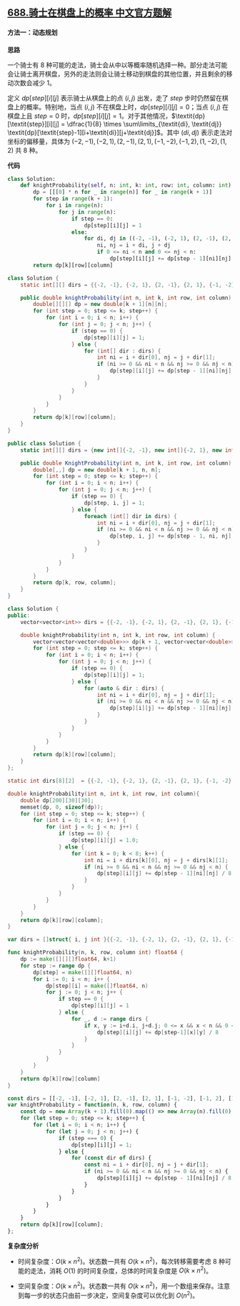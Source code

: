## [688.骑士在棋盘上的概率 中文官方题解](https://leetcode.cn/problems/knight-probability-in-chessboard/solutions/100000/qi-shi-zai-qi-pan-shang-de-gai-lu-by-lee-2qhk)
#### 方法一：动态规划

**思路**

一个骑士有 $8$ 种可能的走法，骑士会从中以等概率随机选择一种。部分走法可能会让骑士离开棋盘，另外的走法则会让骑士移动到棋盘的其他位置，并且剩余的移动次数会减少 $1$。

定义 $\textit{dp}[\textit{step}][i][j]$ 表示骑士从棋盘上的点 $(i, j)$ 出发，走了 $\textit{step}$ 步时仍然留在棋盘上的概率。特别地，当点 $(i, j)$ 不在棋盘上时，$\textit{dp}[\textit{step}][i][j] = 0$；当点 $(i, j)$ 在棋盘上且 $\textit{step} = 0$ 时，$\textit{dp}[\textit{step}][i][j] = 1$。对于其他情况，$\textit{dp}[\textit{step}][i][j] = \dfrac{1}{8} \times \sum\limits_{\textit{di}, \textit{dj}} \textit{dp}[\textit{step}-1][i+\textit{di}][j+\textit{dj}]$。其中 $(\textit{di}, \textit{dj})$ 表示走法对坐标的偏移量，具体为 $(-2, -1),(-2,1),(2,-1),(2,1),(-1,-2),(-1,2),(1,-2),(1,2)$ 共 $8$ 种。

**代码**

```Python [sol1-Python3]
class Solution:
    def knightProbability(self, n: int, k: int, row: int, column: int) -> float:
        dp = [[[0] * n for _ in range(n)] for _ in range(k + 1)]
        for step in range(k + 1):
            for i in range(n):
                for j in range(n):
                    if step == 0:
                        dp[step][i][j] = 1
                    else:
                        for di, dj in ((-2, -1), (-2, 1), (2, -1), (2, 1), (-1, -2), (-1, 2), (1, -2), (1, 2)):
                            ni, nj = i + di, j + dj
                            if 0 <= ni < n and 0 <= nj < n:
                                dp[step][i][j] += dp[step - 1][ni][nj] / 8
        return dp[k][row][column]
```

```Java [sol1-Java]
class Solution {
    static int[][] dirs = {{-2, -1}, {-2, 1}, {2, -1}, {2, 1}, {-1, -2}, {-1, 2}, {1, -2}, {1, 2}};

    public double knightProbability(int n, int k, int row, int column) {
        double[][][] dp = new double[k + 1][n][n];
        for (int step = 0; step <= k; step++) {
            for (int i = 0; i < n; i++) {
                for (int j = 0; j < n; j++) {
                    if (step == 0) {
                        dp[step][i][j] = 1;
                    } else {
                        for (int[] dir : dirs) {
                            int ni = i + dir[0], nj = j + dir[1];
                            if (ni >= 0 && ni < n && nj >= 0 && nj < n) {
                                dp[step][i][j] += dp[step - 1][ni][nj] / 8;
                            }
                        }
                    }
                }
            }
        }
        return dp[k][row][column];
    }
}
```

```C# [sol1-C#]
public class Solution {
    static int[][] dirs = {new int[]{-2, -1}, new int[]{-2, 1}, new int[]{2, -1}, new int[]{2, 1}, new int[]{-1, -2}, new int[]{-1, 2}, new int[]{1, -2}, new int[]{1, 2}};

    public double KnightProbability(int n, int k, int row, int column) {
        double[,,] dp = new double[k + 1, n, n];
        for (int step = 0; step <= k; step++) {
            for (int i = 0; i < n; i++) {
                for (int j = 0; j < n; j++) {
                    if (step == 0) {
                        dp[step, i, j] = 1;
                    } else {
                        foreach (int[] dir in dirs) {
                            int ni = i + dir[0], nj = j + dir[1];
                            if (ni >= 0 && ni < n && nj >= 0 && nj < n) {
                                dp[step, i, j] += dp[step - 1, ni, nj] / 8;
                            }
                        }
                    }
                }
            }
        }
        return dp[k, row, column];
    }
}
```

```C++ [sol1-C++]
class Solution {
public:
    vector<vector<int>> dirs = {{-2, -1}, {-2, 1}, {2, -1}, {2, 1}, {-1, -2}, {-1, 2}, {1, -2}, {1, 2}};

    double knightProbability(int n, int k, int row, int column) {
        vector<vector<vector<double>>> dp(k + 1, vector<vector<double>>(n, vector<double>(n)));
        for (int step = 0; step <= k; step++) {
            for (int i = 0; i < n; i++) {
                for (int j = 0; j < n; j++) {
                    if (step == 0) {
                        dp[step][i][j] = 1;
                    } else {
                        for (auto & dir : dirs) {
                            int ni = i + dir[0], nj = j + dir[1];
                            if (ni >= 0 && ni < n && nj >= 0 && nj < n) {
                                dp[step][i][j] += dp[step - 1][ni][nj] / 8;
                            }
                        }
                    }
                }
            }
        }
        return dp[k][row][column];
    }
};
```

```C [sol1-C]
static int dirs[8][2]  = {{-2, -1}, {-2, 1}, {2, -1}, {2, 1}, {-1, -2}, {-1, 2}, {1, -2}, {1, 2}};

double knightProbability(int n, int k, int row, int column){
    double dp[200][30][30];
    memset(dp, 0, sizeof(dp));
    for (int step = 0; step <= k; step++) {
        for (int i = 0; i < n; i++) {
            for (int j = 0; j < n; j++) {
                if (step == 0) {
                    dp[step][i][j] = 1.0;
                } else {
                    for (int k = 0; k < 8; k++) {
                        int ni = i + dirs[k][0], nj = j + dirs[k][1];
                        if (ni >= 0 && ni < n && nj >= 0 && nj < n) {
                            dp[step][i][j] += dp[step - 1][ni][nj] / 8;
                        }
                    }
                }
            }
        }
    }
    return dp[k][row][column];
}
```

```go [sol1-Golang]
var dirs = []struct{ i, j int }{{-2, -1}, {-2, 1}, {2, -1}, {2, 1}, {-1, -2}, {-1, 2}, {1, -2}, {1, 2}}

func knightProbability(n, k, row, column int) float64 {
    dp := make([][][]float64, k+1)
    for step := range dp {
        dp[step] = make([][]float64, n)
        for i := 0; i < n; i++ {
            dp[step][i] = make([]float64, n)
            for j := 0; j < n; j++ {
                if step == 0 {
                    dp[step][i][j] = 1
                } else {
                    for _, d := range dirs {
                        if x, y := i+d.i, j+d.j; 0 <= x && x < n && 0 <= y && y < n {
                            dp[step][i][j] += dp[step-1][x][y] / 8
                        }
                    }
                }
            }
        }
    }
    return dp[k][row][column]
}
```

```JavaScript [sol1-JavaScript]
const dirs = [[-2, -1], [-2, 1], [2, -1], [2, 1], [-1, -2], [-1, 2], [1, -2], [1, 2]];
var knightProbability = function(n, k, row, column) {
    const dp = new Array(k + 1).fill(0).map(() => new Array(n).fill(0).map(() => new Array(n).fill(0)));
    for (let step = 0; step <= k; step++) {
        for (let i = 0; i < n; i++) {
            for (let j = 0; j < n; j++) {
                if (step === 0) {
                    dp[step][i][j] = 1;
                } else {
                    for (const dir of dirs) {
                        const ni = i + dir[0], nj = j + dir[1];
                        if (ni >= 0 && ni < n && nj >= 0 && nj < n) {
                            dp[step][i][j] += dp[step - 1][ni][nj] / 8;
                        }
                    }
                }
            }
        }
    }
    return dp[k][row][column];
};
```

**复杂度分析**

- 时间复杂度：$O(k \times n ^ 2)$。状态数一共有 $O(k \times n ^ 2)$，每次转移需要考虑 $8$ 种可能的走法，消耗 $O(1)$ 的时间复杂度，总体的时间复杂度是 $O(k \times n ^ 2)$。

- 空间复杂度：$O(k \times n ^ 2)$。状态数一共有 $O(k \times n ^ 2)$，用一个数组来保存。注意到每一步的状态只由前一步决定，空间复杂度可以优化到 $O(n ^ 2)$。